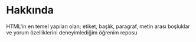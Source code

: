 # Hakkında
HTML'in en temel yapıları olan; etiket, başlık, paragraf, metin arası boşluklar ve yorum özelliklerini deneyimlediğim öğrenim reposu 